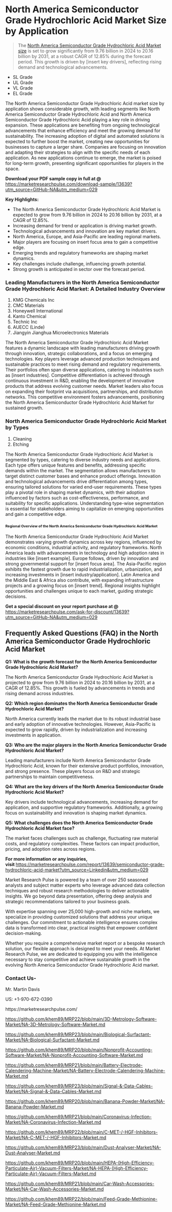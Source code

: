 <h1>North America Semiconductor Grade Hydrochloric Acid Market&nbsp;Size by Application</h1><blockquote><p>The <a href="https://marketresearchpulse.com/download-sample/13639?utm_source=GitHub-NA&amp;utm_medium=029">North America Semiconductor Grade Hydrochloric Acid Market size</a> is set to grow significantly from 9.76 billion in 2024 to 20.16 billion by 2031, at a robust CAGR of 12.85% during the forecast period. This growth is driven by [insert key drivers], reflecting rising demand and technological advancements.</p></blockquote><ul><li>SL Grade<li> UL Grade<li> VL Grade<li> EL Grade</li></ul><p>The North America Semiconductor Grade Hydrochloric Acid market size by application shows considerable growth, with leading segments like North America Semiconductor Grade Hydrochloric Acid and North America Semiconductor Grade Hydrochloric Acid playing a key role in driving expansion. These applications are benefiting from ongoing technological advancements that enhance efficiency and meet the growing demand for sustainability. The increasing adoption of digital and automated solutions is expected to further boost the market, creating new opportunities for businesses to capture a larger share. Companies are focusing on innovation and adapting their strategies to align with the specific needs of each application. As new applications continue to emerge, the market is poised for long-term growth, presenting significant opportunities for players in the space.</p><p><strong>Download your PDF sample copy in full at @ </strong><a href="https://marketresearchpulse.com/download-sample/13639?utm_source=GitHub-NA&amp;utm_medium=029">https://marketresearchpulse.com/download-sample/13639?utm_source=GitHub-NA&amp;utm_medium=029</a></p><p><strong>Key Highlights: </strong></p><ul><li>The North America Semiconductor Grade Hydrochloric Acid Market is expected to grow from 9.76 billion in 2024 to 20.16 billion by 2031, at a CAGR of 12.85%.</li><li>Increasing demand for trend or application is driving market growth.</li><li>Technological advancements and innovation are key market drivers.</li><li>North America, Europe, and Asia-Pacific are leading regional markets.</li><li>Major players are focusing on insert focus area to gain a competitive edge.</li><li>Emerging trends and regulatory frameworks are shaping market dynamics.</li><li>Key challenges include challenge, influencing growth potential.</li><li>Strong growth is anticipated in sector over the forecast period.</li></ul><h3>Leading Manufacturers in the North America Semiconductor Grade Hydrochloric Acid Market: A Detailed Industry Overview</h3><ol><li>KMG Chemicals Inc</li><li>CMC Materials</li><li>Honeywell International</li><li>Kanto Chemical</li><li>Technic Inc</li><li>AUECC (Linde)</li><li>Jiangyin Jianghua Microelectronics Materials</li></ol><div class="flex max-w-full flex-col flex-grow"><div class="min-h-8 text-message flex w-full flex-col items-end gap-2 whitespace-normal break-words [.text-message+&amp;]:mt-5" dir="auto" data-message-author-role="assistant" data-message-id="fd8432e4-4910-450d-b182-61b7bfb0a01f" data-message-model-slug="gpt-4o"><div class="flex w-full flex-col gap-1 empty:hidden first:pt-[3px]"><div class="markdown prose w-full break-words dark:prose-invert light"><p>The North America Semiconductor Grade Hydrochloric Acid Market features a dynamic landscape with leading manufacturers driving growth through innovation, strategic collaborations, and a focus on emerging technologies. Key players leverage advanced production techniques and sustainable practices to meet rising demand and regulatory requirements. Their portfolios often span diverse applications, catering to industries such as [insert industries]. Competitive differentiation is achieved through continuous investment in R&amp;D, enabling the development of innovative products that address evolving customer needs. Market leaders also focus on expanding their footprint via acquisitions, partnerships, and distribution networks. This competitive environment fosters advancements, positioning the North America Semiconductor Grade Hydrochloric Acid Market for sustained growth.</p></div></div></div></div><h3>North America Semiconductor Grade Hydrochloric Acid Market by Types</h3><ol><li>Cleaning<li> Etching</li></ol><div class="flex max-w-full flex-col flex-grow"><div class="min-h-8 text-message flex w-full flex-col items-end gap-2 whitespace-normal break-words [.text-message+&amp;]:mt-5" dir="auto" data-message-author-role="assistant" data-message-id="084470be-0bb7-4664-bddf-5156b4f41249" data-message-model-slug="gpt-4o-mini"><div class="flex w-full flex-col gap-1 empty:hidden first:pt-[3px]"><div class="markdown prose w-full break-words dark:prose-invert light"><p>The North America Semiconductor Grade Hydrochloric Acid Market is segmented by types, catering to diverse industry needs and applications. Each type offers unique features and benefits, addressing specific demands within the market. The segmentation allows manufacturers to target distinct customer bases and enhance product offerings. Innovation and technological advancements drive differentiation among types, ensuring tailored solutions for varied end-user requirements. These types play a pivotal role in shaping market dynamics, with their adoption influenced by factors such as cost-effectiveness, performance, and suitability for specific applications. Understanding type-wise segmentation is essential for stakeholders aiming to capitalize on emerging opportunities and gain a competitive edge.</p></div></div></div></div><h3><span style="font-size: 11px;">Regional Overview of the North America Semiconductor Grade Hydrochloric Acid Market</span></h3><div class="flex max-w-full flex-col flex-grow"><div class="min-h-8 text-message flex w-full flex-col items-end gap-2 whitespace-normal break-words [.text-message+&amp;]:mt-5" dir="auto" data-message-author-role="assistant" data-message-id="e9038762-ce64-4e30-91c9-9bd413514231" data-message-model-slug="gpt-4o-mini"><div class="flex w-full flex-col gap-1 empty:hidden first:pt-[3px]"><div class="markdown prose w-full break-words dark:prose-invert light"><p>The North America Semiconductor Grade Hydrochloric Acid Market demonstrates varying growth dynamics across key regions, influenced by economic conditions, industrial activity, and regulatory frameworks. North America leads with advancements in technology and high adoption rates in industries like [insert example]. Europe follows, driven by innovation and strong governmental support for [insert focus area]. The Asia-Pacific region exhibits the fastest growth due to rapid industrialization, urbanization, and increasing investments in [insert industry/application]. Latin America and the Middle East &amp; Africa also contribute, with expanding infrastructure projects and a growing focus on [insert trend]. Regional insights highlight opportunities and challenges unique to each market, guiding strategic decisions.</p></div></div></div></div><p><strong>Get a special discount on your report purchase at @ </strong><a href="https://marketresearchpulse.com/ask-for-discount/13639?utm_source=GitHub-NA&amp;utm_medium=029">https://marketresearchpulse.com/ask-for-discount/13639?utm_source=GitHub-NA&amp;utm_medium=029</a></p><h2>Frequently Asked Questions (FAQ) in the North America Semiconductor Grade Hydrochloric Acid Market</h2><p><strong>Q1: What is the growth forecast for the North America Semiconductor Grade Hydrochloric Acid Market?</strong></p><p>The North America Semiconductor Grade Hydrochloric Acid Market is projected to grow from 9.76 billion in 2024 to 20.16 billion by 2031, at a CAGR of 12.85%. This growth is fueled by advancements in trends and rising demand across industries.</p><p><strong>Q2: Which region dominates the North America Semiconductor Grade Hydrochloric Acid Market?</strong></p><p>North America currently leads the market due to its robust industrial base and early adoption of innovative technologies. However, Asia-Pacific is expected to grow rapidly, driven by industrialization and increasing investments in application.</p><p><strong>Q3: Who are the major players in the North America Semiconductor Grade Hydrochloric Acid Market?</strong></p><p>Leading manufacturers include North America Semiconductor Grade Hydrochloric Acid, known for their extensive product portfolios, innovation, and strong presence. These players focus on R&amp;D and strategic partnerships to maintain competitiveness.</p><p><strong>Q4: What are the key drivers of the North America Semiconductor Grade Hydrochloric Acid Market?</strong></p><p>Key drivers include technological advancements, increasing demand for application, and supportive regulatory frameworks. Additionally, a growing focus on sustainability and innovation is shaping market dynamics.</p><p><strong>Q5: What challenges does the North America Semiconductor Grade Hydrochloric Acid Market face?</strong></p><p>The market faces challenges such as challenge, fluctuating raw material costs, and regulatory complexities. These factors can impact production, pricing, and adoption rates across regions.</p><p><strong>For more information or any inquiries, visit&nbsp;</strong><a href="https://marketresearchpulse.com/report/13639/semiconductor-grade-hydrochloric-acid-market?utm_source=Linkedin&utm_medium=029">https://marketresearchpulse.com/report/13639/semiconductor-grade-hydrochloric-acid-market?utm_source=Linkedin&utm_medium=029</a></p><p>Market Research Pulse is powered by a team of over 250 seasoned analysts and subject matter experts who leverage advanced data collection techniques and robust research methodologies to deliver actionable insights. We go beyond data presentation, offering deep analysis and strategic recommendations tailored to your business goals.</p><p>With expertise spanning over 25,000 high-growth and niche markets, we specialize in providing customized solutions that address your unique challenges. Our commitment to actionable intelligence ensures complex data is transformed into clear, practical insights that empower confident decision-making.</p><p>Whether you require a comprehensive market report or a bespoke research solution, our flexible approach is designed to meet your needs. At Market Research Pulse, we are dedicated to equipping you with the intelligence necessary to stay competitive and achieve sustainable growth in the evolving North America Semiconductor Grade Hydrochloric Acid market.</p><h3><strong>Contact Us-</strong></h3><p>Mr. Martin Davis</p><p>US: +1-970-672-0390</p><p>https://marketresearchpulse.com/</p><p><a href="https://github.com/khem89/MRP22/blob/main/3D-Metrology-Software-Market/NA-3D-Metrology-Software-Market.md">https://github.com/khem89/MRP22/blob/main/3D-Metrology-Software-Market/NA-3D-Metrology-Software-Market.md</a></p><p><a href="https://github.com/khem89/MRP23/blob/main/Biological-Surfactant-Market/NA-Biological-Surfactant-Market.md">https://github.com/khem89/MRP23/blob/main/Biological-Surfactant-Market/NA-Biological-Surfactant-Market.md</a></p><p><a href="https://github.com/khem89/MRP20/blob/main/Nonprofit-Accounting-Software-Market/NA-Nonprofit-Accounting-Software-Market.md">https://github.com/khem89/MRP20/blob/main/Nonprofit-Accounting-Software-Market/NA-Nonprofit-Accounting-Software-Market.md</a></p><p><a href="https://github.com/khem89/MRP21/blob/main/Battery-Electrode-Calendering-Machine-Market/NA-Battery-Electrode-Calendering-Machine-Market.md">https://github.com/khem89/MRP21/blob/main/Battery-Electrode-Calendering-Machine-Market/NA-Battery-Electrode-Calendering-Machine-Market.md</a></p><p><a href="https://github.com/khem89/MRP23/blob/main/Signal-&-Data-Cables-Market/NA-Signal-&-Data-Cables-Market.md">https://github.com/khem89/MRP23/blob/main/Signal-&-Data-Cables-Market/NA-Signal-&-Data-Cables-Market.md</a></p><p><a href="https://github.com/khem89/MRP20/blob/main/Banana-Powder-Market/NA-Banana-Powder-Market.md">https://github.com/khem89/MRP20/blob/main/Banana-Powder-Market/NA-Banana-Powder-Market.md</a></p><p><a href="https://github.com/khem89/MRP21/blob/main/Coronavirus-Infection-Market/NA-Coronavirus-Infection-Market.md">https://github.com/khem89/MRP21/blob/main/Coronavirus-Infection-Market/NA-Coronavirus-Infection-Market.md</a></p><p><a href="https://github.com/khem89/MRP22/blob/main/C-MET-/-HGF-Inhibitors-Market/NA-C-MET-/-HGF-Inhibitors-Market.md">https://github.com/khem89/MRP22/blob/main/C-MET-/-HGF-Inhibitors-Market/NA-C-MET-/-HGF-Inhibitors-Market.md</a></p><p><a href="https://github.com/khem89/MRP23/blob/main/Dust-Analyser-Market/NA-Dust-Analyser-Market.md">https://github.com/khem89/MRP23/blob/main/Dust-Analyser-Market/NA-Dust-Analyser-Market.md</a></p><p><a href="https://github.com/khem89/MRP20/blob/main/HEPA-(High-Efficiency-Particulate-Air)-Vacuum-Filters-Market/NA-HEPA-(High-Efficiency-Particulate-Air)-Vacuum-Filters-Market.md">https://github.com/khem89/MRP20/blob/main/HEPA-(High-Efficiency-Particulate-Air)-Vacuum-Filters-Market/NA-HEPA-(High-Efficiency-Particulate-Air)-Vacuum-Filters-Market.md</a></p><p><a href="https://github.com/khem89/MRP21/blob/main/Car-Wash-Accessories-Market/NA-Car-Wash-Accessories-Market.md">https://github.com/khem89/MRP21/blob/main/Car-Wash-Accessories-Market/NA-Car-Wash-Accessories-Market.md</a></p><p><a href="https://github.com/khem89/MRP22/blob/main/Feed-Grade-Methionine-Market/NA-Feed-Grade-Methionine-Market.md">https://github.com/khem89/MRP22/blob/main/Feed-Grade-Methionine-Market/NA-Feed-Grade-Methionine-Market.md</a></p>
